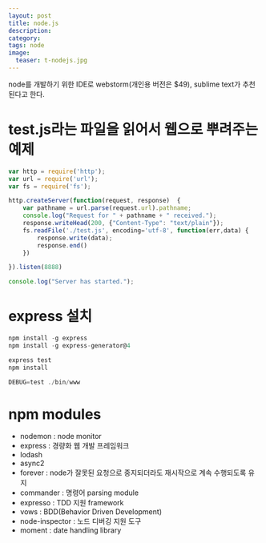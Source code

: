 ```yaml
---
layout: post
title: node.js
description: 
category: 
tags: node
image:
  teaser: t-nodejs.jpg
---
```


node를 개발하기 위한 IDE로 webstorm(개인용 버전은 $49), sublime text가 추천된다고 한다.

# test.js라는 파일을 읽어서 웹으로 뿌려주는 예제

```js
var http = require('http');
var url = require('url');
var fs = require('fs');

http.createServer(function(request, response)  {
	var pathname = url.parse(request.url).pathname;
	console.log("Request for " + pathname + " received.");
	response.writeHead(200, {"Content-Type": "text/plain"});
	fs.readFile('./test.js', encoding='utf-8', function(err,data) {
		response.write(data);		
		response.end()
	})

}).listen(8888)

console.log("Server has started.");
```

# express 설치

```js
npm install -g express
npm install -g express-generator@4

express test
npm install

DEBUG=test ./bin/www
```

# npm modules

- nodemon : node monitor
- express : 경량화 웹 개발 프레임워크
- lodash
- async2
- forever : node가 잘못된 요청으로 중지되더라도 재시작으로 계속 수행되도록 유지
- commander : 명령어 parsing module
- expresso : TDD 지원 framework
- vows : BDD(Behavior Driven Development)
- node-inspector : 노드 디버깅 지원 도구
- moment : date handling library
